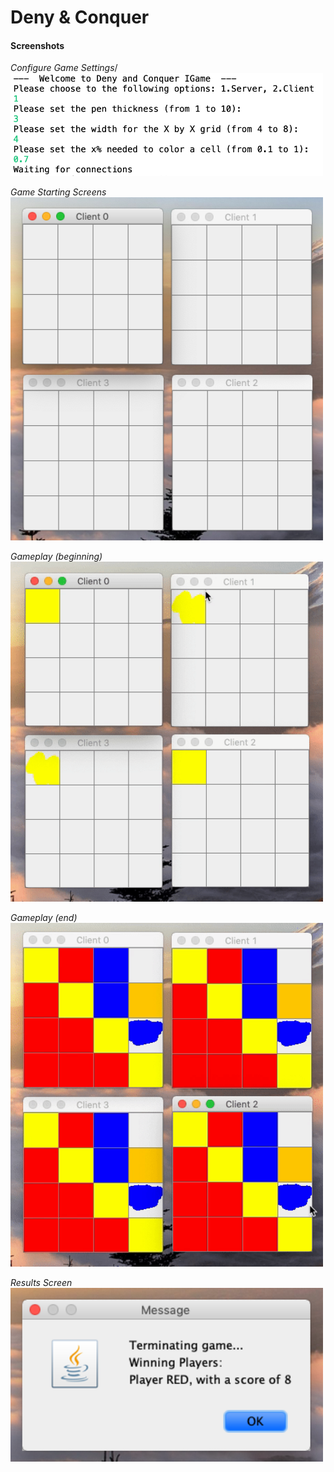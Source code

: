 # Deny & Conquer

#### Screenshots
*Configure Game Settings*/
<img src="screenshots/configuration.png" width=500>

*Game Starting Screens*
<img src="screenshots/startingscreen.png" width=500>

*Gameplay (beginning)*
<img src="screenshots/gamestart.gif" width=500>

*Gameplay (end)*
<img src="screenshots/gameend.gif" width=500>

*Results Screen*
<img src="screenshots/winningmessage.png" width=500>
